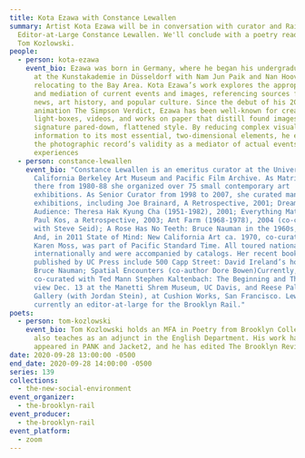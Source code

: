 ```yaml
---
title: Kota Ezawa with Constance Lewallen
summary: Artist Kota Ezawa will be in conversation with curator and Rail
  Editor-at-Large Constance Lewallen. We'll conclude with a poetry reading from
  Tom Kozlowski.
people:
  - person: kota-ezawa
    event_bio: Ezawa was born in Germany, where he began his undergraduate studies
      at the Kunstakademie in Düsseldorf with Nam Jun Paik and Nan Hoover before
      relocating to the Bay Area. Kota Ezawa’s work explores the appropriation
      and mediation of current events and images, referencing sources from the
      news, art history, and popular culture. Since the debut of his 2002 video
      animation The Simpson Verdict, Ezawa has been well-known for creating
      light-boxes, videos, and works on paper that distill found images into his
      signature pared-down, flattened style. By reducing complex visual
      information to its most essential, two-dimensional elements, he explores
      the photographic record’s validity as a mediator of actual events and
      experiences
  - person: constance-lewallen
    event_bio: "Constance Lewallen is an emeritus curator at the University of
      California Berkeley Art Museum and Pacific Film Archive. As Matrix curator
      there from 1980-88 she organized over 75 small contemporary art
      exhibitions. As Senior Curator from 1998 to 2007, she curated many major
      exhibitions, including Joe Brainard, A Retrospective, 2001; Dream of the
      Audience: Theresa Hak Kyung Cha (1951-1982), 2001; Everything Matters:
      Paul Kos, a Retrospective, 2003; Ant Farm (1968-1978), 2004 (co-curated
      with Steve Seid); A Rose Has No Teeth: Bruce Nauman in the 1960s, 2007.
      And, in 2011 State of Mind: New California Art ca. 1970, co-curated with
      Karen Moss, was part of Pacific Standard Time. All toured nationally and
      internationally and were accompanied by catalogs. Her recent books
      published by UC Press include 500 Capp Street: David Ireland’s house and
      Bruce Nauman; Spatial Encounters (co-author Dore Bowen)Currently, she
      co-curated with Ted Mann Stephen Kaltenbach: The Beginning and The End, on
      view Dec. 13 at the Manetti Shrem Museum, UC Davis, and Reese Palley
      Gallery (with Jordan Stein), at Cushion Works, San Francisco. Lewallen is
      currently an editor-at-large for the Brooklyn Rail."
poets:
  - person: tom-kozlowski
    event_bio: Tom Kozlowski holds an MFA in Poetry from Brooklyn College where he
      also teaches as an adjunct in the English Department. His work has
      appeared in PANK and Jacket2, and he has edited The Brooklyn Review.
date: 2020-09-28 13:00:00 -0500
end_date: 2020-09-28 14:00:00 -0500
series: 139
collections:
  - the-new-social-environment
event_organizer:
  - the-brooklyn-rail
event_producer:
  - the-brooklyn-rail
event_platform:
  - zoom
---
```

